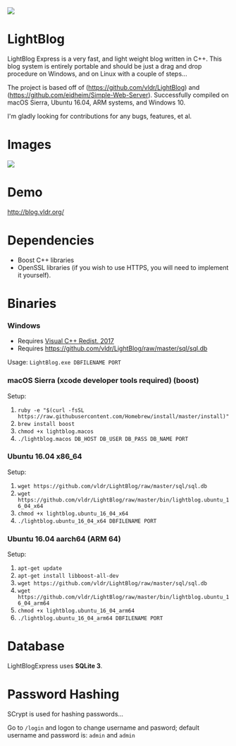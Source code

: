 <img src="http://i.imgur.com/1HMmEwX.png" />

# LightBlog
LightBlog Express is a very fast, and light weight blog written in C++. This blog system is entirely portable and should be just a drag and drop procedure on Windows, and on Linux with a couple of steps...

The project is based off of (https://github.com/vldr/LightBlog) and (https://github.com/eidheim/Simple-Web-Server). Successfully compiled on macOS Sierra, Ubuntu 16.04, ARM systems, and Windows 10.

I'm gladly looking for contributions for any bugs, features, et al.

# Images
<img src="http://i.imgur.com/O2mPMCJ.gif" />

# Demo 
http://blog.vldr.org/

# Dependencies
* Boost C++ libraries
* OpenSSL libraries (if you wish to use HTTPS, you will need to implement it yourself).

# Binaries
### Windows
- Requires <a href="https://go.microsoft.com/fwlink/?LinkId=746572">Visual C++ Redist. 2017</a><br>
- Requires https://github.com/vldr/LightBlog/raw/master/sql/sql.db

Usage: `LightBlog.exe DBFILENAME PORT`

### macOS Sierra (xcode developer tools required) (boost)
Setup: 
1. `ruby -e "$(curl -fsSL https://raw.githubusercontent.com/Homebrew/install/master/install)"`
2. `brew install boost`
3. `chmod +x lightblog.macos`
4. `./lightblog.macos DB_HOST DB_USER DB_PASS DB_NAME PORT`

### Ubuntu 16.04 x86_64
Setup:
1. `wget https://github.com/vldr/LightBlog/raw/master/sql/sql.db`
2. `wget https://github.com/vldr/LightBlog/raw/master/bin/lightblog.ubuntu_16_04_x64`
3. `chmod +x lightblog.ubuntu_16_04_x64`
4. `./lightblog.ubuntu_16_04_x64 DBFILENAME PORT`

### Ubuntu 16.04 aarch64 (ARM 64)
Setup:
1. `apt-get update`
2. `apt-get install libboost-all-dev`
3. `wget https://github.com/vldr/LightBlog/raw/master/sql/sql.db`
4. `wget https://github.com/vldr/LightBlog/raw/master/bin/lightblog.ubuntu_16_04_arm64`
5. `chmod +x lightblog.ubuntu_16_04_arm64`
6. `./lightblog.ubuntu_16_04_arm64 DBFILENAME PORT`

# Database
LightBlogExpress uses <b>SQLite 3</b>.

# Password Hashing
SCrypt is used for hashing passwords...

Go to `/login` and logon to change username and pasword; 
default username and password is:
`admin` and `admin`


